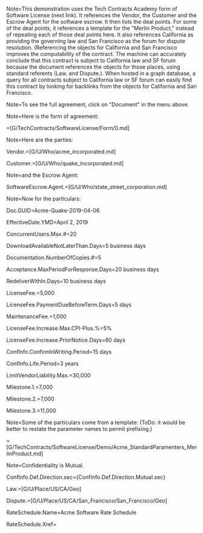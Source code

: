 Note=This demonstration uses the Tech Contracts Academy form of Software License (next link).  It references the Vendor, the Customer and the Escrow Agent for the software escrow.  It then lists the deal points.  For some of the deal points, it references a template for the "Merlin Product," instead of repeating each of those deal points here.  It also references California as providing the governing law and San Francisco as the forum for dispute resolution.  (Referencing the objects for California and San Francisco improves the computability of the contract.  The machine can accurately conclude that this contract is subject to California law and SF forum because the document references the objects for those places, using standard referents (Law. and Dispute.).  When hosted in a graph database, a query for all contracts subject to California law or SF forum can easily find this contract by looking for backlinks from the objects for California and San Francisco.

Note=To see the full agreement, click on "Document" in the menu above.      

Note=Here is the form of agreement:

=[G/TechContracts/SoftwareLicense/Form/0.md]

Note=Here are the parties:

Vendor.=[G/U/Who/acme_incorporated.md]

Customer.=[G/U/Who/quake_incorporated.md]

Note=and the Escrow Agent:

SoftwareEscrow.Agent.=[G/U/Who/state_street_corporation.md]

Note=Now for the particulars:

Doc.GUID=Acme-Quake-2019-04-06

EffectiveDate.YMD=April 2, 2019

ConcurrentUsers.Max.#=20

DownloadAvailableNotLaterThan.Days=5 business days

Documentation.NumberOfCopies.#=5

Acceptance.MaxPeriodForResponse.Days=20 business days

RedeliverWithIn.Days=10 business days

LicenseFee.$=$5,000

LicenseFee.PaymentDueBeforeTerm.Days=5 days

MaintenanceFee.$=$1,000

LicenseFee.Increase.Max.CPI-Plus.%=5%

LicenseFee.Increase.PriorNotice.Days=60 days

ConfInfo.ConfirmInWriting.Period=15 days

ConfInfo.Life.Period=3 years

LimitVendorLiability.Max.$=$30,000

Milestone.1.$=$7,000

Milestone.2.$=$7,000

Milestone.3.$=$11,000

Note=Some of the particulars come from a template:  (ToDo: it would be better to restate the parameter names to permit prefixing.)

=[G/TechContracts/SoftwareLicense/Demo/Acme_StandardParamenters_MerlinProduct.md]

Note=Confidentiality is Mutual.

ConfInfo.Def.Direction.sec={ConfInfo.Def.Direction.Mutual.sec}

Law.=[G/U/Place/US/CA/Geo]

Dispute.=[G/U/Place/US/CA/San_Francisco/San_Francisco/Geo]

RateSchedule.Name=Acme Software Rate Schedule

RateSchedule.Xref=
